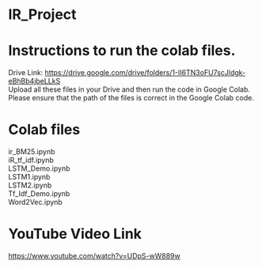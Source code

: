 # IR_Project
# Instructions to run the colab files.
Drive Link: https://drive.google.com/drive/folders/1-II6TN3oFU7scJldgk-eBhBb4jbeLLkS \
Upload all these files in your Drive and then run the code in Google Colab.\
Please ensure that the path of the files is correct in the Google Colab code.
# Colab files
ir_BM25.ipynb\
iR_tf_idf.ipynb\
LSTM_Demo.ipynb\
LSTM1.ipynb\
LSTM2.ipynb\
Tf_Idf_Demo.ipynb\
Word2Vec.ipynb
# YouTube Video Link
https://www.youtube.com/watch?v=UDpS-wW889w
